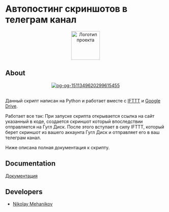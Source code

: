 # Автопостинг скриншотов в телеграм канал

<p align="center">
      <img src="https://i.ibb.co/h1ppZ73/Vector.png" alt="Логотип проекта" width="90">
</p>

## About

<p align="center">
      <a href="https://ibb.co/yn2wsPg"><img src="https://i.ibb.co/bgtSdmN/og-og-1511349620299615455.jpg" alt="og-og-1511349620299615455" border="0"></a><br /><a target='_blank' href='https://ru.imgbb.com/'></a
</p>

<br>

Данный скрипт написан на Python и работает вместе с [IFTTT](https://ifttt.com/explore) и [Google Drive](https://drive.google.com).

Работает все так: 
При запуске скрипта открывается ссылка на сайт указанный в коде, создается скриншот который впоследствии отправляется на Гугл Диск.
После этого вступает в силу IFTTT, который берет скриншот из вашего аккаунта Гугл Диск и отправляет его в ваш телеграм канал.

Ниже описана полная документация к скрипту.

## Documentation

[Документация](https://docs.google.com/document/d/14b8Br6Ejk7asJWAB2vmH25pLHYdETopmfv0TKgwXiLU/edit)

## Developers

- [Nikolay Mehanikov](https://github.com/NikolayMehanikov)

